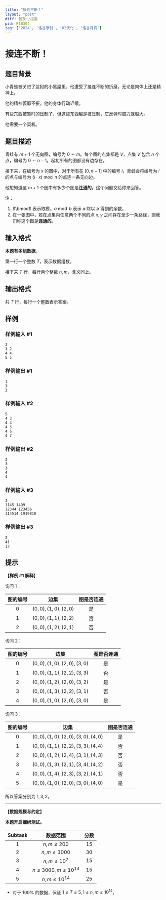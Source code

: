 ```yaml
---
title: "接连不断！"
layout: "post"
diff: 普及+/提高
pid: P10394
tag: ['2024', '洛谷原创', 'O2优化', '洛谷月赛']
---
```

# 接连不断！
## 题目背景

小青蛙被关进了监狱的小黑屋里，他遭受了接连不断的折磨，无论是肉体上还是精神上。

他的精神萎靡不振，他的身体行动迟缓。

有些东西被暂时的压制了，但这些东西越是被压制，它反弹时威力就越大。

他需要一个契机。
## 题目描述

青蛙有 $m+1$ 个无向图，编号为 $0\sim m$。每个图的点集都是 $V$，点集 $V$ 包含 $n$ 个点，编号为 $0\sim n-1$。起初所有的图都没有边存在。

接下来，在编号为 $x$ 的图中，对于所有在 $[0, n - 1]$ 中的编号 $i$，青蛙会将编号为 $i$ 的点与编号为 $(i\cdot x)\bmod n$ 的点连一条无向边。

他想知道这 $m+1$ 个图中有多少个图是**连通的**，这个问题交给你来回答。

注：
1. $\bmod$ 表示取模，$a\bmod b$ 表示 $a$ 除以 $b$ 得到的余数。
2. 在一张图中，若在点集内任意两个不同的点 $x, y$ 之间存在至少一条路径，则我们称这个图是**连通的**。
## 输入格式

**本题有多组数据**。

第一行一个整数 $T$，表示数据组数。

接下来 $T$ 行，每行两个整数 $n,m$，含义同上。
## 输出格式

共 $T$ 行，每行一个整数表示答案。
## 样例

### 样例输入 #1
```
3
3 2
4 4
5 5
```
### 样例输出 #1
```
1
3
2

```
### 样例输入 #2
```
5
4 3
4 4
4 5
4 6
4 7
```
### 样例输出 #2
```
2
3
3
4
4

```
### 样例输入 #3
```
3
1145 1499
12344 123456
114514 1919810
```
### 样例输出 #3
```
2
41
17
```
## 提示

**【样例 #1 解释】**

询问 1：

| 图的编号 | 边集 | 图是否连通 |
| :------: | :-----------------: | :--------: |
|   $0$    | $(0,0),(1,0),(2,0)$ |     是     |
|   $1$    | $(0,0),(1,1),(2,2)$ |     否     |
|   $2$    | $(0,0),(1,2),(2,1)$ |     否     |

询问 2：

| 图的编号 |    边集    | 图是否连通 |
| :------: | :-----------------------: | :--------: |
|   $0$    | $(0,0),(1,0),(2,0),(3,0)$ |     是     |
|   $1$    | $(0,0),(1,1),(2,2),(3,3)$ |     否     |
|   $2$    | $(0,0),(1,2),(2,0),(3,2)$ |     是     |
|   $3$    | $(0,0),(1,3),(2,2),(3,1)$ |     否     |
|   $4$    | $(0,0),(1,0),(2,0),(3,0)$ |     是     |

询问 3：

| 图的编号 |   边集    | 图是否连通 |
| :------: | :-----------------------: | :--------: |
|   $0$    | $(0,0),(1,0),(2,0),(3,0),(4,0)$ |     是     |
|   $1$    | $(0,0),(1,1),(2,2),(3,3),(4,4)$ |     否     |
|   $2$    | $(0,0),(1,2),(2,4),(3,1),(4,3)$ |     否     |
|   $3$    | $(0,0),(1,3),(2,1),(3,4),(4,2)$ |     否     |
|   $4$    | $(0,0),(1,4),(2,3),(3,2),(4,1)$ |     否     |
|   $5$    | $(0,0),(1,0),(2,0),(3,0),(4,0)$ |     是     |

所以答案分别为 $1, 3, 2$。

---

**【数据规模与约定】**

**本题开启捆绑测试。**

| $\text{Subtask}$ | 数据范围 | 分数 |
| :---: | :---: | :---: |
| $1$ | $n,m\le 200$ | $15$ |
| $2$ | $n,m\le 3000$ | $30$ |
| $3$ | $n,m\le 10^7$ | $15$ |
| $4$ | $n\le 3000,m \le10^{14}$ | $15$ |
| $5$ | $n,m\le 10^{14}$ | $25$ |

- 对于 $100\%$ 的数据，保证 $1\le T\le 5,1\le n,m\le 10^{14}$。

